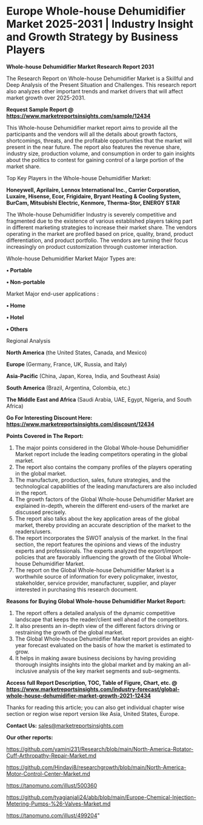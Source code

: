 # Europe Whole-house Dehumidifier Market 2025-2031 | Industry Insight and Growth Strategy by Business Players

<strong>Whole-house Dehumidifier Market Research Report 2031</strong>

The Research Report on Whole-house Dehumidifier Market is a Skillful and Deep Analysis of the Present Situation and Challenges. This research report also analyzes other important trends and market drivers that will affect market growth over 2025-2031.

<strong>Request Sample Report @ <a href=https://www.marketreportsinsights.com/sample/12434>https://www.marketreportsinsights.com/sample/12434</a></strong>

This Whole-house Dehumidifier market report aims to provide all the participants and the vendors will all the details about growth factors, shortcomings, threats, and the profitable opportunities that the market will present in the near future. The report also features the revenue share, industry size, production volume, and consumption in order to gain insights about the politics to contest for gaining control of a large portion of the market share.

Top Key Players in the Whole-house Dehumidifier Market:

<strong>Honeywell, Aprilaire, Lennox International Inc., Carrier Corporation, Luxaire, Hisense, Ecor, Frigidaire, Bryant Heating & Cooling System, BurCam, Mitsubishi Electric, Kenmore, Therma-Stor, ENERGY STAR</strong>

The Whole-house Dehumidifier Industry is severely competitive and fragmented due to the existence of various established players taking part in different marketing strategies to increase their market share. The vendors operating in the market are profiled based on price, quality, brand, product differentiation, and product portfolio. The vendors are turning their focus increasingly on product customization through customer interaction.

Whole-house Dehumidifier Market Major Types are:

<strong>• Portable

• Non-portable</strong>

Market Major end-user applications :

<strong>• Home

• Hotel

• Others</strong>

Regional Analysis

</u><strong><b>North America</b></strong> (the United States, Canada, and Mexico)

<strong><b>Europe </b></strong>(Germany, France, UK, Russia, and Italy)

<strong><b>Asia-Pacific</b></strong> (China, Japan, Korea, India, and Southeast Asia)

<strong><b>South America</b></strong> (Brazil, Argentina, Colombia, etc.)

<strong><b>The Middle East and Africa</b></strong> (Saudi Arabia, UAE, Egypt, Nigeria, and South Africa)

<strong>Go For Interesting Discount Here: <a href=https://www.marketreportsinsights.com/discount/12434>https://www.marketreportsinsights.com/discount/12434</a></strong>

<strong>Points Covered in The Report:</strong>
<ol>
  <li>The major points considered in the Global Whole-house Dehumidifier Market report include the leading competitors operating in the global market.</li>
  <li>The report also contains the company profiles of the players operating in the global market.</li>
  <li>The manufacture, production, sales, future strategies, and the technological capabilities of the leading manufacturers are also included in the report.</li>
  <li>The growth factors of the Global Whole-house Dehumidifier Market are explained in-depth, wherein the different end-users of the market are discussed precisely.</li>
  <li>The report also talks about the key application areas of the global market, thereby providing an accurate description of the market to the readers/users.</li>
  <li>The report incorporates the SWOT analysis of the market. In the final section, the report features the opinions and views of the industry experts and professionals. The experts analyzed the export/import policies that are favorably influencing the growth of the Global Whole-house Dehumidifier Market.</li>
  <li>The report on the Global Whole-house Dehumidifier Market is a worthwhile source of information for every policymaker, investor, stakeholder, service provider, manufacturer, supplier, and player interested in purchasing this research document.</li>
</ol>
<strong>Reasons for Buying Global Whole-house Dehumidifier Market Report:</strong>

<ol>
  <li>The report offers a detailed analysis of the dynamic competitive landscape that keeps the reader/client well ahead of the competitors.</li>
  <li>It also presents an in-depth view of the different factors driving or restraining the growth of the global market.</li>
  <li>The Global Whole-house Dehumidifier Market report provides an eight-year forecast evaluated on the basis of how the market is estimated to grow.</li>
  <li>It helps in making aware business decisions by having providing thorough insights insights into the global market and by making an all-inclusive analysis of the key market segments and sub-segments.</li>
</ol>
<strong>Access full Report Description, TOC, Table of Figure, Chart, etc. @ <a href=https://www.marketreportsinsights.com/industry-forecast/global-whole-house-dehumidifier-market-growth-2021-12434>https://www.marketreportsinsights.com/industry-forecast/global-whole-house-dehumidifier-market-growth-2021-12434</a></strong>


Thanks for reading this article; you can also get individual chapter wise section or region wise report version like Asia, United States, Europe.

<strong>Contact Us:</strong>
sales@marketreportsinsights.com

<strong>Our other reports:</strong>

<a href=https://github.com/yamini231/Research/blob/main/North-America-Rotator-Cuff-Arthropathy-Repair-Market.md>https://github.com/yamini231/Research/blob/main/North-America-Rotator-Cuff-Arthropathy-Repair-Market.md</a>

<a href=https://github.com/Hindavi8/researchgrowth/blob/main/North-America-Motor-Control-Center-Market.md>https://github.com/Hindavi8/researchgrowth/blob/main/North-America-Motor-Control-Center-Market.md</a>

<a href=https://tanomuno.com/illust/500360>https://tanomuno.com/illust/500360</a>

<a href=https://github.com/tyagianjali24/abb/blob/main/Europe-Chemical-Injection-Metering-Pumps-%26-Valves-Market.md>https://github.com/tyagianjali24/abb/blob/main/Europe-Chemical-Injection-Metering-Pumps-%26-Valves-Market.md</a>

<a href=https://tanomuno.com/illust/499204>https://tanomuno.com/illust/499204</a>"
